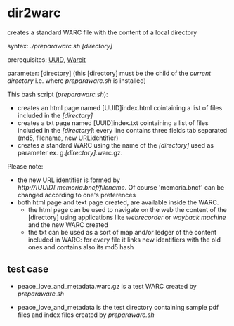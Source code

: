 # dir2warc
creates a standard WARC file with the content of a local directory

syntax: _./preparawarc.sh [directory]_

prerequisites: [UUID](https://en.wikipedia.org/wiki/Universally_unique_identifier), [Warcit](https://github.com/webrecorder/warcit)

parameter: [directory] (this [directory] must be the child of the _current directory_ i.e. where _preparawarc.sh_ is installed)

This bash script (_preparawarc.sh_):
* creates an html page named [UUID]index.html cointaining a list of files included in the _[directory]_
* creates a txt page named [UUID]index.txt cointaining a list of files included in the _[directory]_: every line contains three fields tab separated (md5, filename,  new URLidentifier)
* creates a standard WARC using the name of the _[directory]_ used as parameter ex. g._[directory]_.warc.gz.
  
Please note:
* the new URL identifier is formed by _http://[UUID].memoria.bncf/filename_. Of course 'memoria.bncf' can be changed according to one's preferences
* both html page and text page created, are available inside the WARC. 
  * the html page can be used to navigate on the web  the content of the [directory] using applications like _webrecorder_ or _wayback machine_ and the new WARC created
  * the txt can be used as a sort of map and/or ledger of the content included in WARC: for every file it links new identifiers with the old ones and contains also its md5 hash
  
## test case
  
* peace_love_and_metadata.warc.gz is a test WARC created by _preparawarc.sh_
  
* peace_love_and_metadata is the  test directory containing sample pdf files and index files created by _preparawarc.sh_
  



